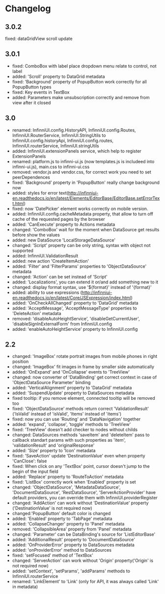 Changelog
=========

## 3.0.2
fixed: dataGridView scroll update

## 3.0.1
* fixed: ComboBox with label place dropdown menu relate to control, not label 
* added: 'Scroll' property to DataGrid metadata
* fixed: 'Background' property of PopupButton work correctly for all PopupButton types
* fixed: Key events in TextBox
* added: Parameters make unsubscription correctly and remove from view after it closed


## 3.0
* renamed: InfinniUI.config.HistoryAPI, InfinniUI.config.Routes, InfinniUI.RouterService, InfinniUI.StringUtils to InfinniUI.config.historyApi, InfinniUI.config.routes, InfinniUI.routerService, InfinniUI.stringUtils
* added: InfinniUI.extensionPanels service, which help to register ExtensionPanels
* renamed: platform.js to infinni-ui.js (now templates.js is includeed into infinni-ui.js), main.css to infinni-ui.css
* removed: vendor.js and vendor.css, for correct work you need to set peerDependences
* fixed: 'Background' property in 'PopupButton' really change background now
* added: styles for error text(http://infinniui-en.readthedocs.io/en/latest/Elements/EditorBase/EditorBase.setErrorText.html)
* fixed: now 'DatePicker' element works correctly on mobile version.
* added: InfinniUI.config.cacheMetadata property, that allow to turn off cache of the requested pages by the browser
* added: 'CanExecute' property to Actions metadata
* changed: 'ComboBox' wait for the moment when DataSource get results before show the values
* added: new DataSource 'LocalStorageDataSource'
* changed: 'Script' property can be only string, syntax with object not supported
* added: InfinniUI.ValidationResult
* added: new action 'CreateItemAction'
* added: 'Filter' and 'FilterParams' properties to 'ObjectDataSource' metadata
* changed: 'Action' can be set instead of 'Script'
* added: 'Localizations', you can extend it or/and add something new to it
* changed: display format syntax, use '${format}' instead of '{format}'
* added: ability to use expressions (http://infinniui-en.readthedocs.io/en/latest/Core/JSExpression/index.html)
* added: 'OnCheckAllChanged' property to 'DataGrid' metadata
* added: 'AcceptMessage', 'AcceptMessageType' properties to 'DeleteAction' metadata
* removed: 'disableAutoHeightService', 'disableGetCurrentUser', 'disableSignInExternalForm' from InfinniUI.config
* added: 'enableAutoHeightService' property to InfinniUI.config

## 2.2
* changed: 'ImageBox' rotate portrait images from mobile phones in right position
* changed: 'ImageBox' fit images in frame by smaller side automatically
* added: 'OnExpand' and 'OnCollapse' events to 'TreeView'
* changed: now converter of 'DataBinding' get correct context in case of 'ObjectDataSource Parameter' binding
* added: 'VerticalAlignment' property to 'DataGrid' metadata
* added: 'SuspendUpdate' property to DataSources metadata
* fixed tooltip: if you remove element, connected tooltip will be removed too
* fixed: 'ObjectDataSource' methods return correct 'ValidationResult' ('IsValid' instead of 'isValid', 'Items' instead of 'items')
* fixed: now you can use 'Routing' and 'DataNavigation' together
* added: 'expand', 'collapse', 'toggle' methods to 'TreeView'
* fixed: 'TreeView' doesn't add checker to nodes without childs
* changed: DataSources methods 'saveItem' and 'deleteItem' pass to callback standart params with such properties as 'item', 'validationResult' and 'originalResponse'
* added: 'Size' property to 'Icon' metadata
* fixed: 'SaveAction' update 'DestinationValue' even when property 'CanClose': false
* fixed: When click on any 'TextBox' point, cursor doesn't jump to the begin of the input field
* added: 'Replace' property to 'RouteToAction' metadata
* fixed: 'ListBox' correctly work when 'Enabled' property is set
* changed: 'ObjectDataSource', 'MetadataDataSource', 'DocumentDataSource', 'RestDataSource', 'ServerActionProvider' have default providers, you can override them with InfinniUI.providerRegister
* changed: 'AddAction' can work without 'DestinationValue' property ('DestinationValue' is not required now)
* changed:'PopupButton' default color is changed
* added: 'Enabled' property to 'TabPage' metadata
* added: 'CollapseChanger' property to 'Panel' metadata
* removed: 'CollapsibleArea' property from 'Panel' metadata
* changed: 'Parameter' can be DataBinding's source for 'ListEditorBase'
* added: 'AdditionalResult' property to 'DocumentDataSource'
* added: 'OnProviderError' property to DataSources metadata
* added: 'onProviderError' method to DataSources
* fixed: 'setFocused' method of 'TextBox'
* changed: 'ServerAction' can work without 'Origin' property('Origin' is not required now)
* added: 'setContext', 'setParams', 'addParams' methods to InfinniUI.routerService
* renamed: 'LinkElement' to 'Link' (only for API, it was always called 'Link' in metadata)

